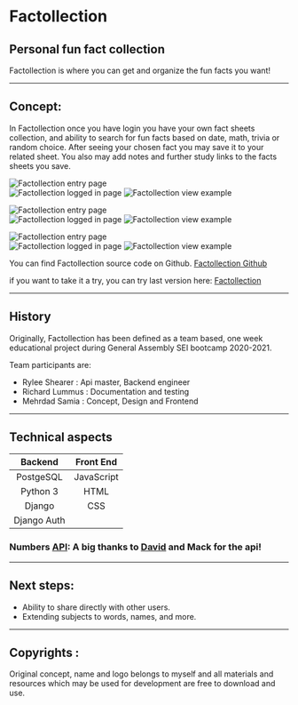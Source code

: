 # Factollection
## Personal fun fact collection

Factollection is where you can get and organize the fun facts you want!

---

## Concept: 
In Factollection once you have login you have your own fact sheets collection, and ability to search for fun facts based on date, math, trivia or random choice. After seeing your chosen fact you may save it to your related sheet. You also may add notes and further study links to the facts sheets you save.


![Factollection entry page](https://imgur.com/T4jS9iH.png)  
![Factollection logged in page](https://imgur.com/vgeDJPA.png)
![Factollection view example](https://i.imgur.com/kOt9otf.png)  


![Factollection entry page](https://imgur.com/T4jS9iH.png)  
![Factollection logged in page](https://imgur.com/vgeDJPA.png)
![Factollection view example](https://i.imgur.com/kOt9otf.png)  

![Factollection entry page](https://imgur.com/T4jS9iH.png)  
![Factollection logged in page](https://imgur.com/vgeDJPA.png)
![Factollection view example](https://i.imgur.com/kOt9otf.png)  


You can find Factollection source code on Github.
[Factollection Github](https://github.com/SamiaMehrdad/Factollection.git)

if you want to take it a try, you can try last version here: [Factollection](https://factollection.herokuapp.com/)

---

## History

Originally, Factollection has been defined as a team based, one week educational project during General Assembly SEI bootcamp 2020-2021. <br>

Team participants are: <br>
* Rylee Shearer : Api master, Backend engineer<br>
* Richard Lummus : Documentation and testing<br>
* Mehrdad Samia : Concept, Design and Frontend<br>

---
## Technical aspects 

|   Backend   |  Front End  |
|:-----------:|:-----------:|
| PostgeSQL   | JavaScript  |
| Python 3    | HTML        |
| Django      | CSS         |
| Django Auth |             |


### Numbers [API](http://numbersapi.com/#42):  A big thanks to [David](http://david-hu.com/2012/03/05/announcing-numbers-api.html) and Mack for the api!

---

## Next steps:

* Ability to share directly with other users.
* Extending subjects to words, names, and more.

---

## Copyrights :
Original concept, name and logo belongs to myself and all materials and resources which may be used for development are free to download and use.
</center>
